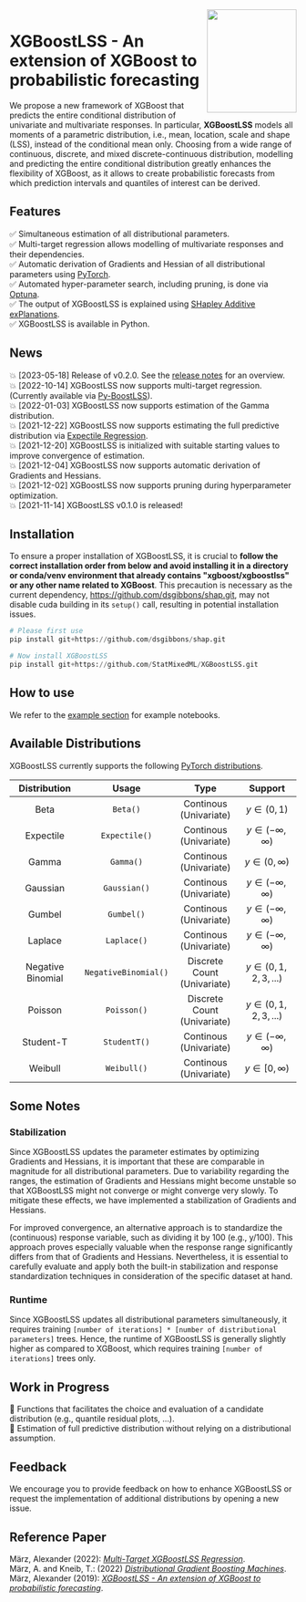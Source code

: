 <img align="right" width="156.5223" height="181.3" src="../master/figures/XGBoostLSS_inv.png">

# XGBoostLSS - An extension of XGBoost to probabilistic forecasting
We propose a new framework of XGBoost that predicts the entire conditional distribution of univariate and multivariate responses. In particular, **XGBoostLSS** models all moments of a parametric distribution, i.e., mean, location, scale and shape (LSS), instead of the conditional mean only. Choosing from a wide range of continuous, discrete, and mixed discrete-continuous distribution, modelling and predicting the entire conditional distribution greatly enhances the flexibility of XGBoost, as it allows to create probabilistic forecasts from which prediction intervals and quantiles of interest can be derived.

## Features
:white_check_mark: Simultaneous estimation of all distributional parameters. <br/>
:white_check_mark: Multi-target regression allows modelling of multivariate responses and their dependencies. <br/>
:white_check_mark: Automatic derivation of Gradients and Hessian of all distributional parameters using [PyTorch](https://pytorch.org/docs/stable/autograd.html). <br/>
:white_check_mark: Automated hyper-parameter search, including pruning, is done via [Optuna](https://optuna.org/). <br/>
:white_check_mark: The output of XGBoostLSS is explained using [SHapley Additive exPlanations](https://github.com/slundberg/shap). <br/>
:white_check_mark: XGBoostLSS is available in Python. <br/>

## News
:boom: [2023-05-18] Release of v0.2.0. See the [release notes](https://github.com/StatMixedML/XGBoostLSS/releases) for an overview. <br/>
:boom: [2022-10-14] XGBoostLSS now supports multi-target regression. (Currently available via [Py-BoostLSS](https://github.com/StatMixedML/Py-BoostLSS)). <br/>
:boom: [2022-01-03] XGBoostLSS now supports estimation of the Gamma distribution. <br/>
:boom: [2021-12-22] XGBoostLSS now supports estimating the full predictive distribution via [Expectile Regression](https://epub.ub.uni-muenchen.de/31542/1/1471082x14561155.pdf). <br/>
:boom: [2021-12-20] XGBoostLSS is initialized with suitable starting values to improve convergence of estimation. <br/>
:boom: [2021-12-04] XGBoostLSS now supports automatic derivation of Gradients and Hessians. <br/>
:boom: [2021-12-02] XGBoostLSS now supports pruning during hyperparameter optimization. <br/>
:boom: [2021-11-14] XGBoostLSS v0.1.0 is released!

## Installation
To ensure a proper installation of XGBoostLSS, it is crucial to **follow the correct installation order from below and avoid installing it in a directory or conda/venv environment that already contains "xgboost/xgboostlss" or any other name related to XGBoost**. This precaution is necessary as the current dependency, https://github.com/dsgibbons/shap.git, may not disable cuda building in its `setup()` call, resulting in potential installation issues.

```python
# Please first use 
pip install git+https://github.com/dsgibbons/shap.git

# Now install XGBoostLSS 
pip install git+https://github.com/StatMixedML/XGBoostLSS.git
```


## How to use
We refer to the [example section](https://github.com/StatMixedML/XGBoostLSS/tree/master/examples) for example notebooks.

## Available Distributions
XGBoostLSS currently supports the following [PyTorch distributions](https://pytorch.org/docs/stable/distributions.html).

| Distribution                              |  Usage                    |Type                                    | Support                   
| :---------------------------------------: |:------------------------: |:-------------------------------------: | :-----------------------------: | 
| Beta                                      | `Beta()`                  | Continous <br /> (Univariate)          | $y \in (0, 1)$                  | 
| Expectile                                 | `Expectile()`             | Continous <br /> (Univariate)          | $y \in (-\infty,\infty)$        |
| Gamma                                     | `Gamma()`                 | Continous <br /> (Univariate)          | $y \in (0, \infty)$             | 
| Gaussian                                  | `Gaussian()`              | Continous <br /> (Univariate)          | $y \in (-\infty,\infty)$        | 
| Gumbel                                    | `Gumbel()`                | Continous <br /> (Univariate)          | $y \in (-\infty,\infty)$        | 
| Laplace                                   | `Laplace()`               | Continous <br /> (Univariate)          | $y \in (-\infty,\infty)$        | 
| Negative Binomial                         | `NegativeBinomial()`      | Discrete Count <br /> (Univariate)     | $y \in (0, 1, 2, 3, ...)$       | 
| Poisson                                   | `Poisson()`               | Discrete Count <br /> (Univariate)     | $y \in (0, 1, 2, 3, ...)$       | 
| Student-T                                 | `StudentT()`              | Continous <br /> (Univariate)          | $y \in (-\infty,\infty)$        | 
| Weibull                                   | `Weibull()`               | Continous <br /> (Univariate)          | $y \in [0, \infty)$             | 

## Some Notes
### Stabilization
Since XGBoostLSS updates the parameter estimates by optimizing Gradients and Hessians, it is important that these are comparable in magnitude for all distributional parameters. Due to variability regarding the ranges, the estimation of Gradients and Hessians might become unstable so that XGBoostLSS might not converge or might converge very slowly. To mitigate these effects, we have implemented a stabilization of Gradients and Hessians. 

For improved convergence, an alternative approach is to standardize the (continuous) response variable, such as dividing it by 100 (e.g., y/100). This approach proves especially valuable when the response range significantly differs from that of Gradients and Hessians. Nevertheless, it is essential to carefully evaluate and apply both the built-in stabilization and response standardization techniques in consideration of the specific dataset at hand.

### Runtime
Since XGBoostLSS updates all distributional parameters simultaneously, it requires training ```[number of iterations] * [number of distributional parameters]``` trees. Hence, the runtime of XGBoostLSS is generally slightly higher as compared to XGBoost, which requires training ```[number of iterations]``` trees only. 

## Work in Progress
:construction: Functions that facilitates the choice and evaluation of a candidate distribution (e.g., quantile residual plots, ...). <br/>
:construction: Estimation of full predictive distribution without relying on a distributional assumption.  <br/>

## Feedback
We encourage you to provide feedback on how to enhance XGBoostLSS or request the implementation of additional distributions by opening a new issue.

## Reference Paper

März, Alexander (2022): [*Multi-Target XGBoostLSS Regression*](https://arxiv.org/abs/2210.06831). <br/>
März, A. and Kneib, T.: (2022) [*Distributional Gradient Boosting Machines*](https://arxiv.org/abs/2204.00778). <br/>
März, Alexander (2019): [*XGBoostLSS - An extension of XGBoost to probabilistic forecasting*](https://arxiv.org/abs/1907.03178). 


<!---
[![Arxiv link](https://img.shields.io/badge/arXiv-Multi%20Target%20XGBoostLSS%20Regression-color=brightgreen)](https://arxiv.org/abs/2210.06831) <br/>
[![Arxiv link](https://img.shields.io/badge/arXiv-Distributional%20Gradient%20Boosting%20Machines-color=brightgreen)](https://arxiv.org/abs/2204.00778) <br/>
[![Arxiv link](https://img.shields.io/badge/arXiv-XGBoostLSS%3A%20An%20extension%20of%20XGBoost%20to%20probabilistic%20forecasting-color=brightgreen)](https://arxiv.org/abs/1907.03178) <br/>
--->
